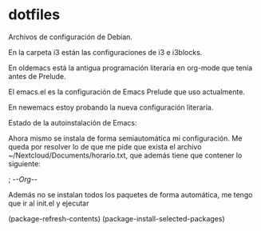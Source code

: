 # dotfiles

Archivos de configuración de Debian.

En la carpeta i3 están las configuraciones de i3 e i3blocks.

En oldemacs está la antigua programación literaria en org-mode que tenía antes de Prelude.

El emacs.el es la configuración de Emacs Prelude que uso actualmente.

En newemacs estoy probando la nueva configuración literaria.

Estado de la autoinstalación de Emacs:

Ahora mismo se instala de forma semiautomática mi configuración. Me queda por resolver lo de que me pide que exista el archivo ~/Nextcloud/Documents/horario.txt, que además tiene que contener lo siguiente:

 ; -*-Org-*-

Además no se instalan todos los paquetes de forma automática, me tengo que ir al init.el y ejecutar

(package-refresh-contents)
(package-install-selected-packages)